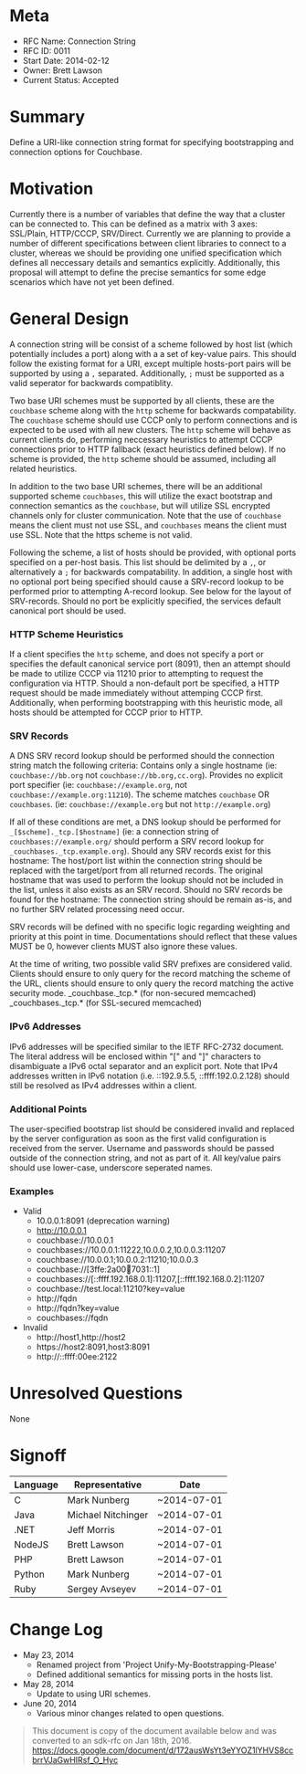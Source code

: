 # Meta

 - RFC Name: Connection String
 - RFC ID: 0011
 - Start Date: 2014-02-12
 - Owner: Brett Lawson
 - Current Status: Accepted

# Summary
Define a URI-like connection string format for specifying bootstrapping and connection options for Couchbase.

# Motivation
Currently there is a number of variables that define the way that a cluster can be connected to.  This can be defined as a matrix with 3 axes: SSL/Plain, HTTP/CCCP, SRV/Direct.  Currently we are planning to provide a number of different specifications between client libraries to connect to a cluster, whereas we should be providing one unified specification which defines all neccessary details and semantics explicitly.  Additionally, this proposal will attempt to define the precise semantics for some edge scenarios which have not yet been defined.

# General Design
A connection string will be consist of a scheme followed by host list (which potentially includes a port) along with a a set of key-value pairs.  This should follow the existing format for a URI, except multiple hosts-port pairs will be supported by using a `,` separated.  Additionally, `;` must be supported as a valid seperator for backwards compatiblity.

Two base URI schemes must be supported by all clients, these are the `couchbase` scheme along with the `http` scheme for backwards compatability.  The `couchbase` scheme should use CCCP only to perform connections and is expected to be used with all new clusters.  The `http` scheme will behave as current clients do, performing neccessary heuristics to attempt CCCP connections prior to HTTP fallback (exact heuristics defined below).  If no scheme is provided, the `http` scheme should be assumed, including all related heuristics.

In addition to the two base URI schemes, there will be an additional supported scheme `couchbases`, this will utilize the exact bootstrap and connection semantics as the `couchbase`, but will utilize SSL encrypted channels only for cluster communication.  Note that the use of `couchbase` means the client must not use SSL, and `couchbases` means the client must use SSL.  Note that the https scheme is not valid.

Following the scheme, a list of hosts should be provided, with optional ports specified on a per-host basis.  This list should be delimited by a `,`, or alternatively a `;` for backwards compatability.  In addition, a single host with no optional port being specified should cause a SRV-record lookup to be performed prior to attempting A-record lookup.  See below for the layout of SRV-records.  Should no port be explicitly specified, the services default canonical port should be used.

### HTTP Scheme Heuristics
If a client specifies the `http` scheme, and does not specify a port or specifies the default canonical service port (8091), then an attempt should be made to utilize CCCP via 11210 prior to attempting to request the configuration via HTTP.  Should a non-default port be specified, a HTTP request should be made immediately without attemping CCCP first.  Additionally, when performing bootstrapping with this heuristic mode, all hosts should be attempted for CCCP prior to HTTP.

### SRV Records
A DNS SRV record lookup should be performed should the connection string match the following criteria:
Contains only a single hostname
(ie: `couchbase://bb.org` not `couchbase://bb.org,cc.org`).
Provides no explicit port specifier
(ie: `couchbase://example.org`, not `couchbase://example.org:11210`).
The scheme matches `couchbase` OR `couchbases`.
(ie: `couchbase://example.org` but not `http://example.org`)

If all of these conditions are met, a DNS lookup should be performed for `_[$scheme]._tcp.[$hostname]` (ie: a connection string of `couchbases://example.org/` should perform a SRV record lookup for `_couchbases._tcp.example.org`).
Should any SRV records exist for this hostname:
The host/port list within the connection string should be replaced with the target/port from all returned records.  The original hostname that was used to perform the lookup should not be included in the list, unless it also exists as an SRV record.
Should no SRV records be found for the hostname:
The connection string should be remain as-is, and no further SRV related processing need occur.


SRV records will be defined with no specific logic regarding weighting and priority at this point in time.  Documentations should reflect that these values MUST be 0, however clients MUST also ignore these values.

At the time of writing, two possible valid SRV prefixes are considered valid.  Clients should ensure to only query for the record matching the scheme of the URL, clients should ensure to only query the record matching the active security mode.
_couchbase._tcp.* (for non-secured memcached)
_couchbases._tcp.* (for SSL-secured memcached)


### IPv6 Addresses
IPv6 addresses will be specified similar to the IETF RFC-2732 document.  The literal address will be enclosed within "[" and "]" characters to disambiguate a IPv6 octal separator and an explicit port.  Note that IPv4 addresses written in IPv6 notation (i.e. ::192.9.5.5, ::ffff:192.0.2.128) should still be resolved as IPv4 addresses within a client.

### Additional Points
The user-specified bootstrap list should be considered invalid and replaced by the server configuration as soon as the first valid configuration is received from the server.
Username and passwords should be passed outside of the connection string, and not as part of it.
All key/value pairs should use lower-case, underscore seperated names.


### Examples
- Valid
  - 10.0.0.1:8091 (deprecation warning)
  - http://10.0.0.1
  - couchbase://10.0.0.1
  - couchbases://10.0.0.1:11222,10.0.0.2,10.0.0.3:11207
  - couchbase://10.0.0.1;10.0.0.2:11210;10.0.0.3
  - couchbase://[3ffe:2a00:100:7031::1]
  - couchbases://[::ffff.192.168.0.1]:11207,[::ffff.192.168.0.2]:11207
  - couchbase://test.local:11210?key=value
  - http://fqdn
  - http://fqdn?key=value
  - couchbases://fqdn
- Invalid
  - http://host1,http://host2
  - https://host2:8091,host3:8091
  - http://::ffff:00ee:2122

# Unresolved Questions
None

# Signoff
| Language | Representative     | Date        |
| -------- | ------------------ | ----------- |
| C        | Mark Nunberg       | ~2014-07-01 |
| Java     | Michael Nitchinger | ~2014-07-01 |
| .NET     | Jeff Morris        | ~2014-07-01 |
| NodeJS   | Brett Lawson       | ~2014-07-01 |
| PHP      | Brett Lawson       | ~2014-07-01 |
| Python   | Mark Nunberg       | ~2014-07-01 |
| Ruby     | Sergey Avseyev     | ~2014-07-01 |


# Change Log
 - May 23, 2014
   - Renamed project from 'Project Unify-My-Bootstrapping-Please'
   - Defined additional semantics for missing ports in the hosts list.
 - May 28, 2014
   - Update to using URI schemes.
 - June 20, 2014
   - Various minor changes related to open questions.


> This document is copy of the document available below and was converted to an sdk-rfc on Jan 18th, 2016.
> https://docs.google.com/document/d/172ausWsYt3eYYOZ1lYHVS8ccbrrVJaGwHIRsf_O_Hyc
